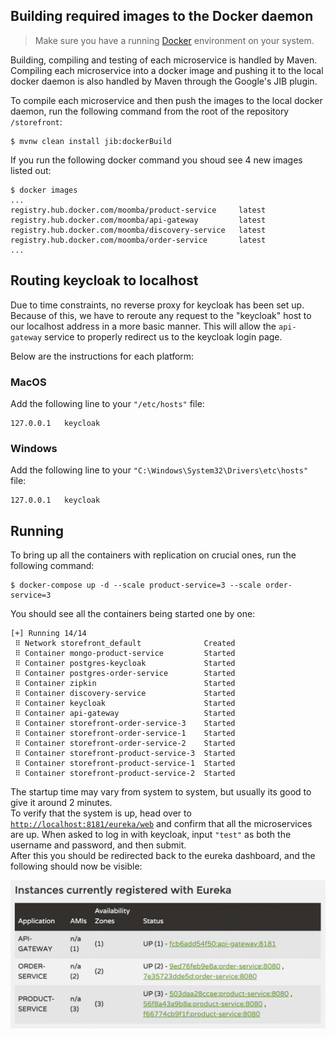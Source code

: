 ## Building required images to the Docker daemon
> Make sure you have a running [Docker](https://www.docker.com/) environment on your system.

Building, compiling and testing of each microservice is handled by Maven. Compiling each microservice into a docker image and pushing it to the local docker daemon is also handled by Maven through the Google's JIB plugin. 

To compile each microservice and then push the images to the local docker daemon, run the following command from the root of the repository `/storefront`:

```
$ mvnw clean install jib:dockerBuild
```

If you run the following docker command you shoud see 4 new images listed out:
```
$ docker images
...
registry.hub.docker.com/moomba/product-service     latest
registry.hub.docker.com/moomba/api-gateway         latest
registry.hub.docker.com/moomba/discovery-service   latest
registry.hub.docker.com/moomba/order-service       latest
...
```


## Routing keycloak to localhost
Due to time constraints, no reverse proxy for keycloak has been set up. Because of this, we have to reroute any request to the "keycloak" host to our localhost address in a more basic manner. This will allow the `api-gateway` service to properly redirect us to the keycloak login page.

Below are the instructions for each platform:

### MacOS
Add the following line to your `"/etc/hosts"` file:
```
127.0.0.1   keycloak
```

### Windows
Add the following line to your `"C:\Windows\System32\Drivers\etc\hosts"` file:
```
127.0.0.1   keycloak
```

## Running
To bring up all the containers with replication on crucial ones, run the following command:
```
$ docker-compose up -d --scale product-service=3 --scale order-service=3
```

You should see all the containers being started one by one:
```
[+] Running 14/14
 ⠿ Network storefront_default              Created
 ⠿ Container mongo-product-service         Started
 ⠿ Container postgres-keycloak             Started
 ⠿ Container postgres-order-service        Started
 ⠿ Container zipkin                        Started
 ⠿ Container discovery-service             Started
 ⠿ Container keycloak                      Started
 ⠿ Container api-gateway                   Started
 ⠿ Container storefront-order-service-3    Started
 ⠿ Container storefront-order-service-1    Started
 ⠿ Container storefront-order-service-2    Started
 ⠿ Container storefront-product-service-3  Started
 ⠿ Container storefront-product-service-1  Started
 ⠿ Container storefront-product-service-2  Started
```

The startup time may vary from system to system, but usually its good to give it around 2 minutes.\
To verify that the system is up, head over to [`http://localhost:8181/eureka/web`](http://localhost:8181/eureka/web) and confirm that all the microservices are up.
When asked to log in with keycloak, input `"test"` as both the username and password, and then submit.\
After this you should be redirected back to the eureka dashboard, and the following should now be visible:

![Eureka dashboard instances](.images/instances.png "Eureka dashboard instances")